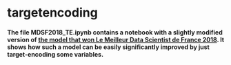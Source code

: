 # targetencoding

#### The file MDSF2018_TE.ipynb contains a notebook with a slightly modified version of [the model that won Le Meilleur Data Scientist de France 2018](https://www.linkedin.com/pulse/how-i-win-le-meilleur-data-scientist-de-france-nikita-loukachev/). It shows how such a model can be easily significantly improved by just target-encoding some variables.
